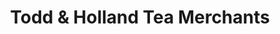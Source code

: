 ---
title: "Todd & Holland Tea Merchants"
url: /forest-park/todd-und-holland-tea-merchants/
shop: Tee
---